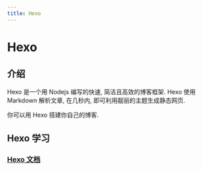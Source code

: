 ```yaml
---
title: Hexo
---
```


# Hexo

## 介绍

Hexo 是一个用 Nodejs 编写的快速, 简洁且高效的博客框架. Hexo 使用 Markdown 解析文章, 在几秒内, 即可利用靓丽的主题生成静态网页.

你可以用 Hexo 搭建你自己的博客.

## Hexo 学习

### [Hexo 文档](https://hexo.io/zh-cn/docs/)